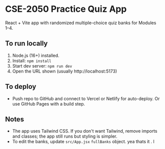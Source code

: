 # CSE-2050 Practice Quiz App

React + Vite app with randomized multiple-choice quiz banks for Modules 1–4.

## To run locally

1. Node.js (16+) installed.
2. Install: `npm install`
3. Start dev server: `npm run dev`
4. Open the URL shown (usually http://localhost:5173)

## To deploy
- Push repo to GitHub and connect to Vercel or Netlify for auto-deploy. Or use GitHub Pages with a build step.

## Notes
- The app uses Tailwind CSS. If you don't want Tailwind, remove imports and classes; the app still runs but styling is simpler.
- To edit the banks, update `src/App.jsx` `fullBanks` object. yea thats it .
l

